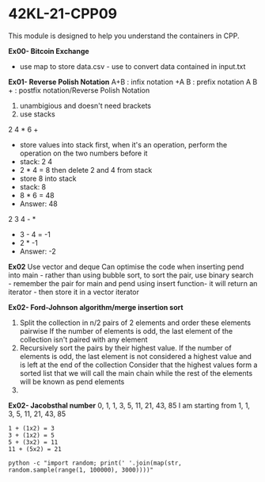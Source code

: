# 42KL-21-CPP09

This module is designed to help you understand the containers in CPP.

**Ex00- Bitcoin Exchange**
- use map to store data.csv - use to convert data contained in input.txt

**Ex01- Reverse Polish Notation**
A+B   :		infix notation
+A B  :  	prefix notation
A B + :		postfix notation/Reverse Polish Notation

1. unambigious and doesn't need brackets
2. use stacks

2 4 * 6 +
- store values into stack first, when it's an operation, 
	  perform the operation on the two numbers before it
- stack: 2 4 
- 2 * 4 = 8 then delete 2 and 4 from stack
- store 8 into stack  
- stack: 8
- 8 * 6 = 48
- Answer: 48 

2 3 4 - *
- 3 - 4 = -1
- 2 * -1 
- Answer: -2

**Ex02**
	Use vector and deque
	Can optimise the code when inserting pend into main
		- rather than using bubble sort, to sort the pair, use binary search
		- remember the pair for main and pend using insert function- it will return an iterator
		- then store it in a vector iterator 

**Ex02- Ford-Johnson algorithm/merge insertion sort**
1. 	Split the collection in n/2 pairs of 2 elements and order these elements pairwise
	If the number of elements is odd, the last element of the collection isn't paired with any element
2.	Recursively sort the pairs by their highest value.
	If the number of elements is odd, the last element is not considered a highest value
	and is left at the end of the collection
	Consider that the highest values form a sorted list that we will call the main chain
	while the rest of the elements will be known as pend elements
3.	

**Ex02- Jacobsthal number**
	0, 1, 1, 3, 5, 11, 21, 43, 85
	I am starting from 1, 1, 3, 5, 11, 21, 43, 85

	1 + (1x2) = 3
	3 + (1x2) = 5
	5 + (3x2) = 11
	11 + (5x2) = 21

`python -c "import random; print(' '.join(map(str, random.sample(range(1, 100000), 3000))))"`

